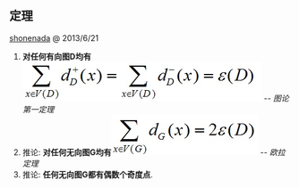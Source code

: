## 定理

 [shonenada](http://shonenada.com) @ 2013/6/21
 
 1. __对任何有向图D均有![total-in-equals-total-out](../~img/basic_concepts/total-in-equals-total-out.jpg)__  --  _图论第一定理_
  1. 推论: __对任何无向图G均有![L.Euler-theroems](../~img/basic_concepts/L.Euler-theroems.jpg)__ -- _欧拉定理_
  1. 推论: __任何无向图G都有偶数个奇度点__.
